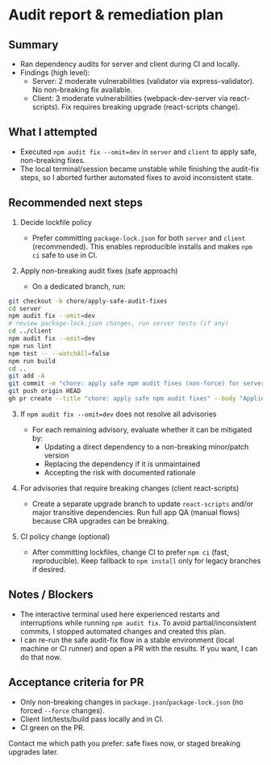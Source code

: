 # Audit report & remediation plan

Summary
-------
- Ran dependency audits for server and client during CI and locally.
- Findings (high level):
  - Server: 2 moderate vulnerabilities (validator via express-validator). No non-breaking fix available.
  - Client: 3 moderate vulnerabilities (webpack-dev-server via react-scripts). Fix requires breaking upgrade (react-scripts change).

What I attempted
-----------------
- Executed `npm audit fix --omit=dev` in `server` and `client` to apply safe, non-breaking fixes.
- The local terminal/session became unstable while finishing the audit-fix steps, so I aborted further automated fixes to avoid inconsistent state.

Recommended next steps
----------------------
1. Decide lockfile policy
   - Prefer committing `package-lock.json` for both `server` and `client` (recommended). This enables reproducible installs and makes `npm ci` safe to use in CI.

2. Apply non-breaking audit fixes (safe approach)
   - On a dedicated branch, run:

```bash
git checkout -b chore/apply-safe-audit-fixes
cd server
npm audit fix --omit=dev
# review package-lock.json changes, run server tests (if any)
cd ../client
npm audit fix --omit=dev
npm run lint
npm test -- --watchAll=false
npm run build
cd ..
git add -A
git commit -m "chore: apply safe npm audit fixes (non-force) for server and client"
git push origin HEAD
gh pr create --title "chore: apply safe npm audit fixes" --body "Applied non-breaking npm audit fixes and updated lockfiles" --base main
```

3. If `npm audit fix --omit=dev` does not resolve all advisories
   - For each remaining advisory, evaluate whether it can be mitigated by:
     - Updating a direct dependency to a non-breaking minor/patch version
     - Replacing the dependency if it is unmaintained
     - Accepting the risk with documented rationale

4. For advisories that require breaking changes (client react-scripts)
   - Create a separate upgrade branch to update `react-scripts` and/or major transitive dependencies. Run full app QA (manual flows) because CRA upgrades can be breaking.

5. CI policy change (optional)
   - After committing lockfiles, change CI to prefer `npm ci` (fast, reproducible). Keep fallback to `npm install` only for legacy branches if desired.

Notes / Blockers
----------------
- The interactive terminal used here experienced restarts and interruptions while running `npm audit fix`. To avoid partial/inconsistent commits, I stopped automated changes and created this plan.
- I can re-run the safe audit-fix flow in a stable environment (local machine or CI runner) and open a PR with the results. If you want, I can do that now.

Acceptance criteria for PR
-------------------------
- Only non-breaking changes in `package.json`/`package-lock.json` (no forced `--force` changes).
- Client lint/tests/build pass locally and in CI.
- CI green on the PR.

Contact me which path you prefer: safe fixes now, or staged breaking upgrades later.
